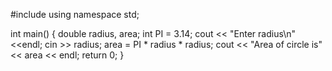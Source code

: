 #include <iostream>
using namespace std; 

int main()
{
	double radius, area; 
	int PI = 3.14; 
	cout << "Enter radius\n"<<endl; 
	cin >> radius; 
	area = PI * radius * radius; 
	cout << "Area of circle is" << area << endl;
	return 0; 
}
